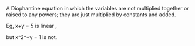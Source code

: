 A Diophantine equation in which the variables are not multiplied
together or raised to any powers; they are just multiplied by constants
and added.

Eg, x+y = 5 is linear ,

but x^2^+y = 1 is not.
